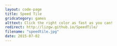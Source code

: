 ```yaml
---
layout: code-page
title: Speed Tile
gridcategory: games
alttext: Click the right color as fast as you can!
redirect: http://lizgw.github.io/SpeedTile/
filename: "speedtile.jpg"
date: 2015-07-02
---
```

